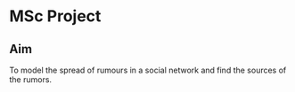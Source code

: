 # MSc Project

## Aim

To model the spread of rumours in a social network and find the sources of the rumors.